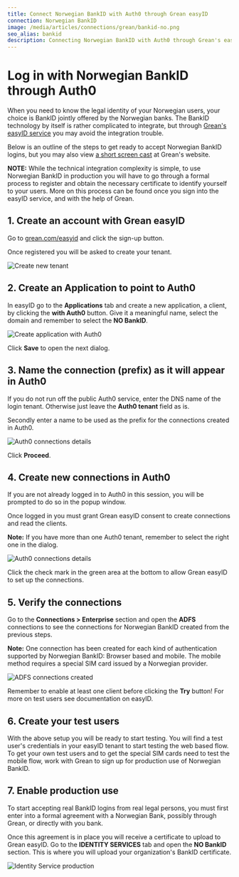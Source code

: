 ```yaml
---
title: Connect Norwegian BankID with Auth0 through Grean easyID
connection: Norwegian BankID
image: /media/articles/connections/grean/bankid-no.png
seo_alias: bankid
description: Connecting Norwegian BankID with Auth0 through Grean's easyID service
---
```


# Log in with Norwegian BankID through Auth0

When you need to know the legal identity of your Norwegian users, your choice is BankID jointly offered by the Norwegian banks. The BankID technology by itself is rather complicated to integrate, but through [Grean's easyID service](https://grean.com/easyid) 
you may avoid the integration trouble.

Below is an outline of the steps to get ready to accept Norwegian BankID logins, but you may also view [a short screen cast](https://grean.com/easyid/auth0/2016/12/07/easyid-and-auth0.html) at Grean's website.

**NOTE:** While the technical integration complexity is simple, to use Norwegian BankID in production you will have to go through a formal process to register and obtain the necessary certificate to identify yourself to your users. More on this process can be found once you sign into the easyID service, and with the help of Grean.

## 1. Create an account with Grean easyID

Go to [grean.com/easyid](https://grean.com/easyid) and click the sign-up button. 

Once registered you will be asked to create your tenant.

![Create new tenant](/media/articles/connections/grean/easyid-signup.png)

## 2. Create an Application to point to Auth0

In easyID go to the **Applications** tab and create a new application, a client, by clicking the **with Auth0** button.
Give it a meaningful name, select the domain and remember to select the **NO BankID**.

![Create application with Auth0](/media/articles/connections/grean/auth0-app-no.png)

Click **Save** to open the next dialog.

## 3. Name the connection (prefix) as it will appear in Auth0

If you do not run off the public Auth0 service, enter the  DNS name of the login tenant. Otherwise just leave the **Auth0 tenant** field as is.

Secondly enter a name to be used as the prefix for the connections created in Auth0.

![Auth0 connections details](/media/articles/connections/grean/auth0-details.png)

Click **Proceed**.

## 4. Create new connections in Auth0

If you are not already logged in to Auth0 in this session, you will be prompted to do so in the popup window.

Once logged in you must grant Grean easyID consent to create connections and read the clients. 

**Note:** If you have more than one Auth0 tenant, remember to select the right one in the dialog.

![Auth0 connections details](/media/articles/connections/grean/auth0-consent.png)

Click the check mark in the green area at the bottom to allow Grean easyID to set up the connections.

## 5. Verify the connections

Go to the **Connections > Enterprise** section and open the **ADFS** connections to see the connections for Norwegian BankID created from the previous steps.

**Note:** One connection has been created for each kind of authentication supported by Norwegian BankID: 
Browser based and mobile. The mobile method requires a special SIM card issued by a Norwegian provider.

![ADFS connections created](/media/articles/connections/grean/adfs-connections-no.png)

Remember to enable at least one client before clicking the **Try** button! For more on test users see documentation on easyID.

## 6. Create your test users

With the above setup you will be ready to start testing. You will find a test user's credentials in your easyID tenant to start testing the web based flow. To get your own test users and to get the special SIM cards need to test the mobile flow, work with Grean to sign up for production use of Norwegian BankID.

## 7. Enable production use

To start accepting real BankID logins from real legal persons, you must first enter into a formal agreement with a Norwegian Bank, possibly through Grean, or directly with you bank.

Once this agreement is in place you will receive a certificate to upload to Grean easyID. Go to the **IDENTITY SERVICES** tab and open the **NO BankID** section. This is where you will upload your organization's BankID certificate.

![Identity Service production](/media/articles/connections/grean/no-bankid-prod.png)






